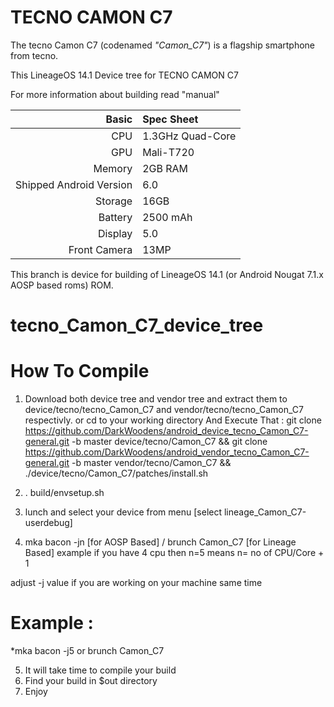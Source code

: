 TECNO CAMON C7
==============

The tecno Camon C7 (codenamed _"Camon_C7"_) is a flagship smartphone from tecno.

This LineageOS 14.1 Device tree for TECNO CAMON C7

For more information about building read "manual"

Basic        | Spec Sheet
------------:|:------------------------
CPU          | 1.3GHz Quad-Core | MT6735
GPU          | Mali-T720
Memory       | 2GB RAM
Shipped Android Version | 6.0
Storage      | 16GB
Battery      | 2500 mAh
Display      | 5.0 
Front Camera | 13MP


This branch is device for building of LineageOS 14.1 (or Android Nougat 7.1.x AOSP based roms) ROM.


# tecno_Camon_C7_device_tree

# How To Compile

1. Download both device tree and vendor tree and extract them to device/tecno/tecno_Camon_C7 and vendor/tecno/tecno_Camon_C7 respectivly.
  or cd to your working directory
  And Execute That :
git clone https://github.com/DarkWoodens/android_device_tecno_Camon_C7-general.git -b master  device/tecno/Camon_C7 && git clone https://github.com/DarkWoodens/android_vendor_tecno_Camon_C7-general.git -b master vendor/tecno/Camon_C7 && ./device/tecno/Camon_C7/patches/install.sh

 2. . build/envsetup.sh
 3. lunch
  and select your device from menu [select lineage_Camon_C7-userdebug]

 4. mka bacon -jn [for AOSP Based] / brunch Camon_C7 [for Lineage Based]
  example if you have 4 cpu then n=5
  means n= no of CPU/Core + 1

  adjust -j value if you are working on your machine same time
  # Example : 
  *mka bacon -j5 
      or 
   brunch Camon_C7

 5.  It will take time to compile your build
 6. Find your build in $out directory
 7. Enjoy


